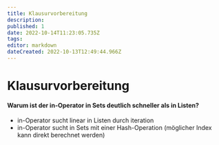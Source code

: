 ```yaml
---
title: Klausurvorbereitung
description: 
published: 1
date: 2022-10-14T11:23:05.735Z
tags: 
editor: markdown
dateCreated: 2022-10-13T12:49:44.966Z
---
```



# Klausurvorbereitung

#### Warum ist der in-Operator in Sets deutlich schneller als in Listen?

- in-Operator sucht linear in Listen durch iteration
- in-Operator sucht in Sets mit einer Hash-Operation (möglicher Index kann direkt berechnet werden)
